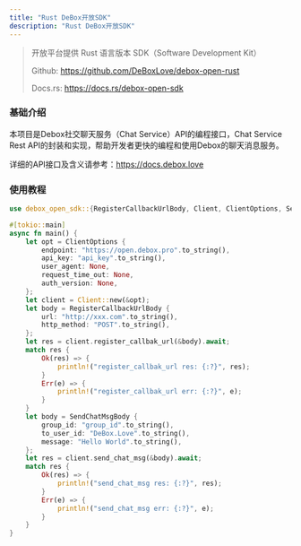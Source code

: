```yaml
---
title: "Rust DeBox开放SDK"
description: "Rust DeBox开放SDK"
---
```


> 开放平台提供 Rust 语言版本 SDK（Software Development Kit）
>
> Github: https://github.com/DeBoxLove/debox-open-rust
>
> Docs.rs: https://docs.rs/debox-open-sdk

### 基础介绍

本项目是Debox社交聊天服务（Chat Service）API的编程接口，Chat Service Rest API的封装和实现，帮助开发者更快的编程和使用Debox的聊天消息服务。

详细的API接口及含义请参考：https://docs.debox.love

### 使用教程

```rust
use debox_open_sdk::{RegisterCallbackUrlBody, Client, ClientOptions, SendChatMsgBody};

#[tokio::main]
async fn main() {
    let opt = ClientOptions {
        endpoint: "https://open.debox.pro".to_string(),
        api_key: "api_key".to_string(),
        user_agent: None,
        request_time_out: None,
        auth_version: None,
    };
    let client = Client::new(&opt);
    let body = RegisterCallbackUrlBody {
        url: "http://xxx.com".to_string(),
        http_method: "POST".to_string(),
    };
    let res = client.register_callbak_url(&body).await;
    match res {
        Ok(res) => {
            println!("register_callbak_url res: {:?}", res);
        }
        Err(e) => {
            println!("register_callbak_url err: {:?}", e);
        }
    }
    let body = SendChatMsgBody {
        group_id: "group_id".to_string(),
        to_user_id: "DeBox.Love".to_string(),
        message: "Hello World".to_string(),
    };
    let res = client.send_chat_msg(&body).await;
    match res {
        Ok(res) => {
            println!("send_chat_msg res: {:?}", res);
        }
        Err(e) => {
            println!("send_chat_msg err: {:?}", e);
        }
    }
}

```
